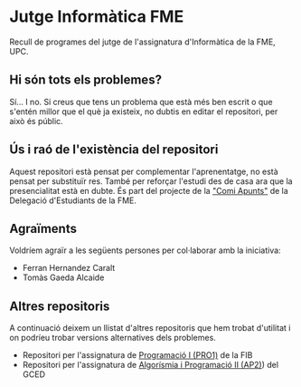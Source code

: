 # Jutge Informàtica FME

Recull de programes del jutge de l'assignatura d'Informàtica de la FME, UPC.

## Hi són tots els problemes?

Sí... I no. Si creus que tens un problema que està més ben escrit o que s'entén millor que el què ja existeix, no dubtis en editar el repositori, per això és públic.

## Ús i raó de l'existència del repositori

Aquest repositori està pensat per complementar l'aprenentatge, no està pensat per substituïr res. També per reforçar l'estudi des de casa ara que la presencialitat està en dubte. És part del projecte de la ["Comi Apunts"](https://dafme.upc.edu/ca/apunts) de la Delegació d'Estudiants de la FME.

## Agraïments

Voldríem agraïr a les següents persones per col·laborar amb la iniciativa:
- Ferran Hernandez Caralt
- Tomàs Gaeda Alcaide

## Altres repositoris

A continuació deixem un llistat d'altres repositoris que hem trobat d'utilitat i on podríeu trobar versions alternatives dels problemes.

- Repositori per l'assignatura de [Programació I (PRO1)](https://github.com/dumitrux/PRO1-jutge-FIB) de la FIB
- Repositori per l'assignatura de [Algorísmia i Programació II (AP2)](https://github.com/TomasGadea/Jutge-AP2)) del GCED
